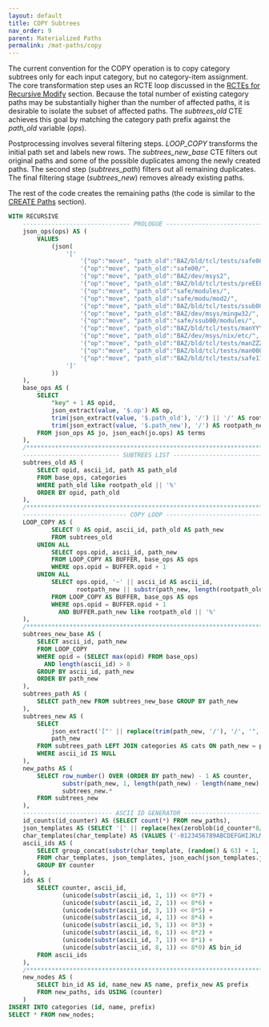 ```yaml
---
layout: default
title: COPY Subtrees
nav_order: 9
parent: Materialized Paths
permalink: /mat-paths/copy
---
```


The current convention for the COPY operation is to copy category subtrees only for each input category, but no category-item assignment. The core transformation step uses an RCTE loop discussed in the [RCTEs for Recursive Modify](../patterns/rcte-modify) section. Because the total number of existing category paths may be substantially higher than the number of affected paths, it is desirable to isolate the subset of affected paths. The *subtrees_old* CTE achieves this goal by matching the category path prefix against the *path_old* variable (*ops*).

Postprocessing involves several filtering steps. *LOOP_COPY* transforms the initial path set and labels new rows. The *subtrees_new_base* CTE filters out original paths and some of the possible duplicates among the newly created paths. The second step (*subtrees_path*) filters out all remaining duplicates. The final filtering stage (*subtrees_new*) removes already existing paths.

The rest of the code creates the remaining paths (the code is similar to the [CREATE Paths](./create) section).

~~~sql
WITH RECURSIVE
    ------------------------------ PROLOGUE ------------------------------
    json_ops(ops) AS (
        VALUES
            (json(
                '['                                                                                                  ||
                    '{"op":"move", "path_old":"BAZ/bld/tcl/tests/safe00/", "path_new":"safe00/"},'                   ||
                    '{"op":"move", "path_old":"safe00/",                   "path_new":"safe/"},'                     ||
                    '{"op":"move", "path_old":"BAZ/dev/msys2",             "path_new":"BAZ/dev/msys/"},'             ||
                    '{"op":"move", "path_old":"BAZ/bld/tcl/tests/preEEE/", "path_new":"preEEE/"},'                   ||
                    '{"op":"move", "path_old":"safe/modules/",             "path_new":"safe/modu/"},'                ||
                    '{"op":"move", "path_old":"safe/modu/mod2/",           "path_new":"safe/modu/mod3/"},'           ||
                    '{"op":"move", "path_old":"BAZ/bld/tcl/tests/ssub00/", "path_new":"safe/ssub00/"},'              ||
                    '{"op":"move", "path_old":"BAZ/dev/msys/mingw32/",     "path_new":"BAZ/dev/msys/nix/"},'         ||
                    '{"op":"move", "path_old":"safe/ssub00/modules/",      "path_new":"safe/modules/"},'             ||
                    '{"op":"move", "path_old":"BAZ/bld/tcl/tests/manYYY/", "path_new":"man000/"},'                   ||
                    '{"op":"move", "path_old":"BAZ/dev/msys/nix/etc/",     "path_new":"BAZ/dev/msys/nix/misc/"},'    ||
                    '{"op":"move", "path_old":"BAZ/bld/tcl/tests/manZZZ/", "path_new":"BAZ/bld/tcl/tests/man000/"},' ||
                    '{"op":"move", "path_old":"BAZ/bld/tcl/tests/man000/", "path_new":"man000/"},'                   ||
                    '{"op":"move", "path_old":"BAZ/bld/tcl/tests/safe11/", "path_new":"safe11/"}'                    ||
                ']'
            ))
    ),
    base_ops AS (
        SELECT
            "key" + 1 AS opid,
            json_extract(value, '$.op') AS op,
            trim(json_extract(value, '$.path_old'), '/') || '/' AS rootpath_old,
            trim(json_extract(value, '$.path_new'), '/') AS rootpath_new
        FROM json_ops AS jo, json_each(jo.ops) AS terms
    ),
    /********************************************************************/
    --------------------------- SUBTREES LIST ----------------------------
    subtrees_old AS (
        SELECT opid, ascii_id, path AS path_old
        FROM base_ops, categories
        WHERE path_old like rootpath_old || '%'
        ORDER BY opid, path_old
    ),
    /********************************************************************/
    ----------------------------- COPY LOOP ------------------------------
    LOOP_COPY AS (
            SELECT 0 AS opid, ascii_id, path_old AS path_new
            FROM subtrees_old
        UNION ALL
            SELECT ops.opid, ascii_id, path_new
            FROM LOOP_COPY AS BUFFER, base_ops AS ops
            WHERE ops.opid = BUFFER.opid + 1
        UNION ALL
            SELECT ops.opid, '~' || ascii_id AS ascii_id,
                   rootpath_new || substr(path_new, length(rootpath_old)) AS path_new
            FROM LOOP_COPY AS BUFFER, base_ops AS ops
            WHERE ops.opid = BUFFER.opid + 1
              AND BUFFER.path_new like rootpath_old || '%'            
    ),
    /********************************************************************/
    subtrees_new_base AS (
        SELECT ascii_id, path_new
        FROM LOOP_COPY
        WHERE opid = (SELECT max(opid) FROM base_ops)
          AND length(ascii_id) > 8
        GROUP BY ascii_id, path_new
        ORDER BY path_new
    ),
    subtrees_path AS (
        SELECT path_new FROM subtrees_new_base GROUP BY path_new
    ),
    subtrees_new AS (
        SELECT
            json_extract('["' || replace(trim(path_new, '/'), '/', '", "') || '"]', '$[#-1]') AS name_new,
            path_new
        FROM subtrees_path LEFT JOIN categories AS cats ON path_new = path
        WHERE ascii_id IS NULL
    ),    
    new_paths AS (
        SELECT row_number() OVER (ORDER BY path_new) - 1 AS counter, 
               substr(path_new, 1, length(path_new) - length(name_new) - 1) AS prefix_new,
               subtrees_new.*
        FROM subtrees_new
    ),
    ------------------------- ASCII ID GENERATOR -------------------------
    id_counts(id_counter) AS (SELECT count(*) FROM new_paths),
    json_templates AS (SELECT '[' || replace(hex(zeroblob(id_counter*8/2-1)), '0', '0,') || '0,0]' AS json_template FROM id_counts),
    char_templates(char_template) AS (VALUES ('-0123456789ABCDEFGHIJKLMNOPQRSTUVWXYZabcdefghijklmnopqrstuvwxyz_')),
    ascii_ids AS (
        SELECT group_concat(substr(char_template, (random() & 63) + 1, 1), '') AS ascii_id, "key"/8 AS counter
        FROM char_templates, json_templates, json_each(json_templates.json_template) AS terms
        GROUP BY counter
    ),
    ids AS (
        SELECT counter, ascii_id,
               (unicode(substr(ascii_id, 1, 1)) << 8*7) +
               (unicode(substr(ascii_id, 2, 1)) << 8*6) +
               (unicode(substr(ascii_id, 3, 1)) << 8*5) +
               (unicode(substr(ascii_id, 4, 1)) << 8*4) +
               (unicode(substr(ascii_id, 5, 1)) << 8*3) +
               (unicode(substr(ascii_id, 6, 1)) << 8*2) +
               (unicode(substr(ascii_id, 7, 1)) << 8*1) +
               (unicode(substr(ascii_id, 8, 1)) << 8*0) AS bin_id
        FROM ascii_ids
    ),
    /********************************************************************/
    new_nodes AS (
        SELECT bin_id AS id, name_new AS name, prefix_new AS prefix
        FROM new_paths, ids USING (counter)
    )
INSERT INTO categories (id, name, prefix)
SELECT * FROM new_nodes;
~~~
